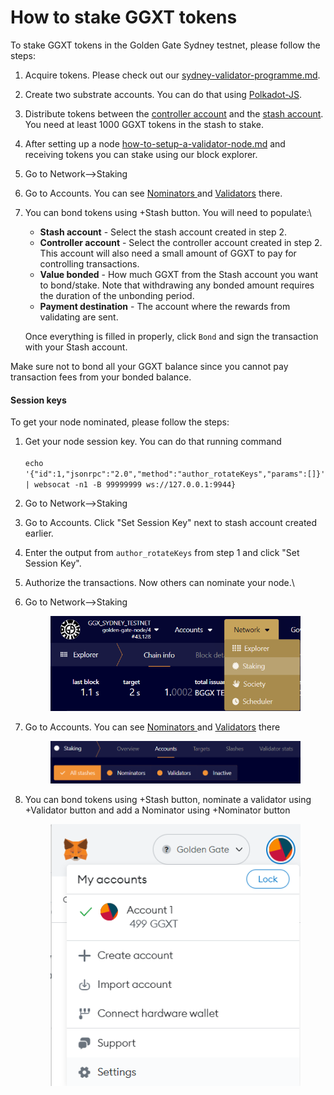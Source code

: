 # How to stake GGXT tokens

To stake GGXT tokens in the Golden Gate Sydney testnet, please follow the steps:

1. Acquire tokens. Please check out our [sydney-validator-programme.md](../other-not-part-of-the-documentation-on-site/sydney-validator-programme.md "mention").&#x20;
2. Create two substrate accounts. You can do that using [Polkadot-JS](../developer-documentation/wallets/polkadotjs.md).
3. Distribute tokens between the [controller account](../#controller-account) and the [stash account](../#stash-account). You need at least 1000 GGXT tokens in the stash to stake.&#x20;
4. After setting up a node [how-to-setup-a-validator-node.md](how-to-setup-a-validator-node.md "mention") and receiving tokens you can stake using our block explorer.
5. Go to Network-->Staking
6. Go to Accounts. You can see [Nominators ](../#nominator)and [Validators](../#validator) there.
7.  You can bond tokens using +Stash button. You will need to populate:\


    * **Stash account** - Select the stash account created in step 2.
    * **Controller account** - Select the controller account created in step 2. This account will also need a small amount of GGXT to pay for controlling transactions.
    * **Value bonded** - How much GGXT from the Stash account you want to bond/stake. Note that withdrawing any bonded amount requires the duration of the unbonding period.&#x20;
    * **Payment destination** - The account where the rewards from validating are sent.&#x20;

    Once everything is filled in properly, click `Bond` and sign the transaction with your Stash account.

Make sure not to bond all your GGXT balance since you cannot pay transaction fees from your bonded balance.

#### Session keys

To get your node nominated, please follow the steps:

1. Get your node session key. You can do that running command \
   \
   `echo '{"id":1,"jsonrpc":"2.0","method":"author_rotateKeys","params":[]}' | websocat -n1 -B 99999999 ws://127.0.0.1:9944}`
2. Go to Network-->Staking
3. Go to Accounts. Click "Set Session Key" next to stash account created earlier.
4. Enter the output from `author_rotateKeys` from step 1 and click "Set Session Key".
5. Authorize the transactions. Now others can nominate your node.\






1.  Go to Network-->Staking

    <figure><img src="../.gitbook/assets/image (4) (1) (1).png" alt=""><figcaption></figcaption></figure>
2.  &#x20;Go to Accounts. You can see [Nominators ](../#nominator)and [Validators](../#validator) there

    <figure><img src="../.gitbook/assets/image (3) (1).png" alt=""><figcaption></figcaption></figure>
3.  You can bond tokens using +Stash button, nominate a validator using +Validator button and add a Nominator using +Nominator button

    <figure><img src="../.gitbook/assets/image (1).png" alt=""><figcaption></figcaption></figure>

